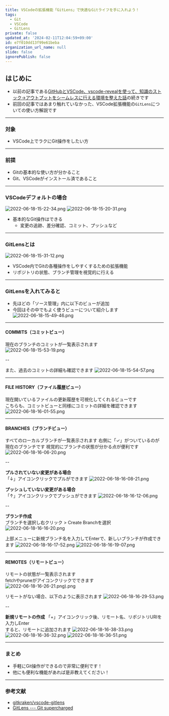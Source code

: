 ```yaml
---
title: VSCodeの拡張機能「GitLens」で快適なGitライフを手に入れよう！
tags:
  - Git
  - VSCode
  - GitLens
private: false
updated_at: '2024-02-11T12:04:59+09:00'
id: e7f010dd13f99e61beba
organization_url_name: null
slide: false
ignorePublish: false
---
```

## はじめに

- 以前の記事である[GitHubとVSCode、vscode-revealを使って、知識のストック→アウトプットをシームレスに行える環境を整えた話](https://qiita.com/yoyoyo_pg/items/413729f47854af2e644b)の続きです
- 前回の記事ではあまり触れていなかった、VSCode拡張機能の`GitLens`についての使い方解説です

---

### 対象

- VSCode上でラクにGit操作をしたい方

---

### 前提

- Gitの基本的な使い方が分かること
- Git、VSCodeがインストール済であること

---

### VSCodeデフォルトの場合

![2022-06-18-15-22-34.png](https://qiita-image-store.s3.ap-northeast-1.amazonaws.com/0/411902/ced4b4bb-a85d-ddfa-807a-d0c5bc9d3e1b.png)
![2022-06-18-15-20-31.png](https://qiita-image-store.s3.ap-northeast-1.amazonaws.com/0/411902/b69c535e-d244-2a29-91fe-03a2e42ee4f7.png)

- 基本的なGit操作はできる
  - 変更の追跡、差分確認、コミット、プッシュなど

---

### GitLensとは

![2022-06-18-15-31-12.png](https://qiita-image-store.s3.ap-northeast-1.amazonaws.com/0/411902/a8fefd4b-56e8-6b62-b1d5-331b170572ef.png)

- VSCode内でGitの各種操作をしやすくするための拡張機能
- リポジトリの状態、ブランチ管理を視覚的に行える

---

### GitLensを入れてみると

- 先ほどの「ソース管理」内に以下のビューが追加
- 今回はその中でもよく使うビューについて紹介します
![2022-06-18-15-49-46.png](https://qiita-image-store.s3.ap-northeast-1.amazonaws.com/0/411902/31eb7c00-dd0b-7439-761e-b3e1da43dc73.png)

---

#### COMMITS（コミットビュー）

現在のブランチのコミットが一覧表示されます  
![2022-06-18-15-53-19.png](https://qiita-image-store.s3.ap-northeast-1.amazonaws.com/0/411902/9fda5dbf-34cf-d547-ed07-524df64cb578.png)

--

また、過去のコミットの詳細も確認できます
![2022-06-18-15-54-57.png](https://qiita-image-store.s3.ap-northeast-1.amazonaws.com/0/411902/b35aab68-1fac-25a9-a344-a7b322278b36.png)

---

#### FILE HISTORY（ファイル履歴ビュー）

現在開いているファイルの更新履歴を可視化してくれるビューです  
こちらも、コミットビューと同様にコミットの詳細を確認できます
![2022-06-18-16-01-55.png](https://qiita-image-store.s3.ap-northeast-1.amazonaws.com/0/411902/2d675a9c-8cb2-a70c-6305-fcdfd0e0b2a3.png)

---

#### BRANCHES（ブランチビュー）

すべてのローカルブランチが一覧表示されます
右側に「✓」がついているのが現在のブランチです
視覚的にブランチの状態が分かる点が便利です
![2022-06-18-16-06-20.png](https://qiita-image-store.s3.ap-northeast-1.amazonaws.com/0/411902/32ee888f-f5af-00f5-2222-73f1547997e2.png)

--

**プルされていない変更がある場合**  
「↓」アイコンクリックでプルができます
![2022-06-18-16-08-21.png](https://qiita-image-store.s3.ap-northeast-1.amazonaws.com/0/411902/8c2b1a24-232f-52d8-5930-d7a1d5143819.png)

**プッシュしていない変更がある場合**  
「↑」アイコンクリックでプッシュができます
![2022-06-18-16-12-06.png](https://qiita-image-store.s3.ap-northeast-1.amazonaws.com/0/411902/72629c0b-aadf-5156-7c47-739cdfa62c7b.png)

--

**ブランチ作成**  
ブランチを選択し右クリック > Create Branchを選択  
![2022-06-18-16-16-20.png](https://qiita-image-store.s3.ap-northeast-1.amazonaws.com/0/411902/f2fb04a9-e908-70ce-b507-07fb77c835d4.png)

上部メニューに新規ブランチ名を入力してEnterで、新しいブランチが作成できます
![2022-06-18-16-17-52.png](https://qiita-image-store.s3.ap-northeast-1.amazonaws.com/0/411902/a9a9ba31-9073-8adf-67f8-9209acea38ad.png)
![2022-06-18-16-19-07.png](https://qiita-image-store.s3.ap-northeast-1.amazonaws.com/0/411902/c818d763-22f1-b042-a64a-faf8cdc5819e.png)

---

#### REMOTES（リモートビュー）

リモートの状態が一覧表示されます  
fetchやpruneがアイコンクリックでできます
![2022-06-18-16-26-21.png).png](https://qiita-image-store.s3.ap-northeast-1.amazonaws.com/0/411902/eebcd04f-ff1a-c562-2031-30605896358e.png)

リモートがない場合、以下のように表示されます
![2022-06-18-16-29-53.png](https://qiita-image-store.s3.ap-northeast-1.amazonaws.com/0/411902/b22e66be-a62a-8a31-1ae6-03b65c292de6.png)

--

**新規リモートの作成**
「+」アイコンクリック後、リモート名、リポジトリURIを入力しEnter  
すると、リモートに追加されます
![2022-06-18-16-38-33.png](https://qiita-image-store.s3.ap-northeast-1.amazonaws.com/0/411902/4c956cde-c228-1b12-6979-a523304cf464.png)
![2022-06-18-16-36-32.png](https://qiita-image-store.s3.ap-northeast-1.amazonaws.com/0/411902/369861ac-a9af-53c5-1f69-ed85427b35e8.png)
![2022-06-18-16-36-51.png](https://qiita-image-store.s3.ap-northeast-1.amazonaws.com/0/411902/00ebb888-0057-ebd3-f3b1-f3f494558ed3.png)

---

### まとめ

- 手軽にGit操作ができるので非常に便利です！
- 他にも便利な機能があれば是非教えてください！

---

### 参考文献

- [gitkraken/vscode-gitlens](https://github.com/gitkraken/vscode-gitlens#repositories-view-)
- [GitLens --- Git supercharged](https://gitlens.amod.io/)
